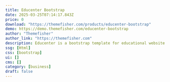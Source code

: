 ```yaml
---
title: Educenter Bootstrap
date: 2025-03-25T07:14:17.843Z
price: 0
download: "https://themefisher.com/products/educenter-bootstrap"
demo: https://demo.themefisher.com/educenter-bootstrap
author: "Themefisher"
author_link: "https://themefisher.com"
description: Educenter is a bootstrap template for educational website.
ssg: [Html]
css: [bootstrap]
ui: []
cms: []
category: [business]
draft: false
---
```

